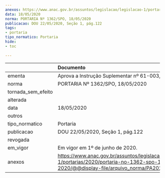 ```yaml
---
anexos: https://www.anac.gov.br/assuntos/legislacao/legislacao-1/portarias/2020/portaria-no-1362-spo-18-05-2020/@@display-file/arquivo_norma/PA2020-1362.pdf
data: 18/05/2020
norma: PORTARIA Nº 1362/SPO, 18/05/2020
publicacao: DOU 22/05/2020, Seção 1, pág.122
tags:
- portaria
tipo_normatico: Portaria
hide: 
- toc 
 
---
```


|                    | Documento                                                                                                                                            |
|:-------------------|:-----------------------------------------------------------------------------------------------------------------------------------------------------|
| ementa             | Aprova a Instrução Suplementar nº 61-003, Revisão B.                                                                                                 |
| norma              | PORTARIA Nº 1362/SPO, 18/05/2020                                                                                                                     |
| tornada_sem_efeito |                                                                                                                                                      |
| alterada           |                                                                                                                                                      |
| data               | 18/05/2020                                                                                                                                           |
| outros             |                                                                                                                                                      |
| tipo_normatico     | Portaria                                                                                                                                             |
| publicacao         | DOU 22/05/2020, Seção 1, pág.122                                                                                                                     |
| revogada           |                                                                                                                                                      |
| em_vigor           | Em vigor em 1º de junho de 2020.                                                                                                                     |
| anexos             | https://www.anac.gov.br/assuntos/legislacao/legislacao-1/portarias/2020/portaria-no-1362-spo-18-05-2020/@@display-file/arquivo_norma/PA2020-1362.pdf |